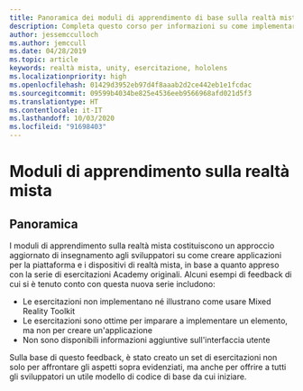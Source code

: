 ```yaml
---
title: Panoramica dei moduli di apprendimento di base sulla realtà mista
description: Completa questo corso per informazioni su come implementare il riconoscimento volto di Azure in un'applicazione di realtà mista.
author: jessemcculloch
ms.author: jemccull
ms.date: 04/28/2019
ms.topic: article
keywords: realtà mista, unity, esercitazione, hololens
ms.localizationpriority: high
ms.openlocfilehash: 01429d3952eb97d4f8aaab2d2ce442eb1e1fcdac
ms.sourcegitcommit: 09599b4034be825e4536eeb9566968afd021d5f3
ms.translationtype: HT
ms.contentlocale: it-IT
ms.lasthandoff: 10/03/2020
ms.locfileid: "91698403"
---
```

# <a name="mr-learning-modules"></a>Moduli di apprendimento sulla realtà mista

## <a name="overview"></a>Panoramica

I moduli di apprendimento sulla realtà mista costituiscono un approccio aggiornato di insegnamento agli sviluppatori su come creare applicazioni per la piattaforma e i dispositivi di realtà mista, in base a quanto appreso con la serie di esercitazioni Academy originali. Alcuni esempi di feedback di cui si è tenuto conto con questa nuova serie includono:

* Le esercitazioni non implementano né illustrano come usare Mixed Reality Toolkit
* Le esercitazioni sono ottime per imparare a implementare un elemento, ma non per creare un'applicazione
* Non sono disponibili informazioni aggiuntive sull'interfaccia utente

Sulla base di questo feedback, è stato creato un set di esercitazioni non solo per affrontare gli aspetti sopra evidenziati, ma anche per offrire a tutti gli sviluppatori un utile modello di codice di base da cui iniziare.
